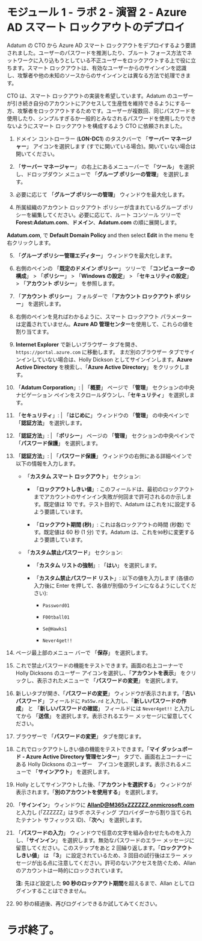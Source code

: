 ﻿# モジュール 1 - ラボ 2 - 演習 2 - Azure AD スマート ロックアウトのデプロイ 

Adatum の CTO から Azure AD スマート ロックアウトをデプロイするよう要請されました。ユーザーのパスワードを推測したり、ブルート フォース方法でネットワークに入り込もうとしている不正ユーザーをロックアウトする上で役に立ちます。スマート ロックアウトは、有効なユーザーからのサインインを認識し、攻撃者や他の未知のソースからのサインインとは異なる方法で処理できます。 

CTO は、スマート ロックアウトの実装を希望しています。Adatum のユーザーが引き続き自分のアカウントにアクセスして生産性を維持できるようにする一方、攻撃者をロックアウトするためです。ユーザーが複数回、同じパスワードを使用したり、シンプルすぎるか一般的とみなされるパスワードを使用したりできないようにスマート ロックアウトを構成するよう CTO に依頼されました。 

1. ドメイン コントローラー (**LON-DC1**) のタスクバーで 「**サーバー マネージャー**」 アイコンを選択します (すでに開いている場合)。開いていない場合は開いてください。

2. 「**サーバー マネージャー**」 の右上にあるメニューバーで 「**ツール**」 を選択し、ドロップダウン メニューで 「**グループ ポリシーの管理**」 を選択します。

3. 必要に応じて 「**グループ ポリシーの管理**」 ウィンドウを最大化します。

4. 所属組織のアカウント ロックアウト ポリシーが含まれているグループ ポリシーを編集してください。必要に応じて、ルート コンソール ツリーで **Forest:Adatum.com**、**ドメイン**、**Adatum.com** の順に展開します。  <br/>

‎**Adatum.com**, で **Default Domain Policy** and then select **Edit** in the menu を右クリックします。

5. 「**グループ ポリシー管理エディター**」 ウィンドウを最大化します。

6. 右側のペインの 「**既定のドメイン ポリシー**」 ツリーで 「**コンピューターの構成**」  >  「**ポリシー**」  >  「**Windows の設定**」  >  「**セキュリティの設定**」  >  「**アカウント ポリシー**」 を参照します。

7. 「**アカウント ポリシー**」 フォルダーで 「**アカウント ロックアウト ポリシー**」 を選択します。

8. 右側のペインを見ればわかるように、スマート ロックアウト パラメーターは定義されていません。**Azure AD 管理センター**を使用して、これらの値を割り当てます。   <br/>

9.  **Internet Explorer** で新しいブラウザー タブを開き、`https://portal.azure.com` に移動します。  まだ別のブラウザー タブでサインインしていない場合は、Holly Dickson としてサインインします。**Azure Active Directory** を検索し、「**Azure Active Directory**」 をクリックします。 

10. 「**Adatum Corporation**」: | 「**概要**」 ページで 「**管理**」 セクションの中央ナビゲーション ペインをスクロールダウンし、「**セキュリティ**」 を選択します。

11. 「**セキュリティ**」: | 「**はじめに**」 ウィンドウの 「**管理**」 の中央ペインで 「**認証方法**」 を選択します。

12. 「**認証方法**」:  | 「**ポリシー**」 ページの 「**管理**」 セクションの中央ペインで 「**パスワード保護**」 を選択します。

13. 「**認証方法**」: | 「**パスワード保護**」 ウィンドウの右側にある詳細ペインで以下の情報を入力します。

	- 「**カスタム スマート ロックアウト**」 セクション:

		- 「**ロックアウトしきい値**」: このフィールドは、最初のロックアウトまでアカウントのサインイン失敗が何回まで許可されるのか示します。既定値は 10 です。テスト目的で、Adatum はこれを`3`に設定するよう要請しています。

		- 「**ロックアウト期間 (秒)**」: これは各ロックアウトの時間 (秒数) です。既定値は 60 秒 (1 分) です。Adatum は、これを`90`秒に変更するよう要請しています。

	- 「**カスタム禁止パスワード**」 セクション:

		- 「**カスタム リストの強制**」: 「**はい**」 を選択します。

		- 「**カスタム禁止パスワード リスト**」: 以下の値を入力します (各値の入力後に Enter を押して、各値が別個のラインになるようにしてください):

			- `Password01`

			- `F00tball01`

			- `Se@Hawks1`

			- `Never4get!!`

14. ページ最上部のメニュー バーで 「**保存**」 を選択します。

15. これで禁止パスワードの機能をテストできます。画面の右上コーナーで Holly Dicksons のユーザー アイコンを選択し、「**アカウントを表示**」 をクリックし、表示されたメニューで 「**パスワードの変更**」 を選択します。

16. 新しいタブが開き、「**パスワードの変更**」 ウィンドウが表示されます。「**古いパスワード**」 フィールドに `Pa55w.rd` と入力し、「**新しいパスワードの作成**」 と 「**新しいパスワードの確認**」 フィールドには `Never4get!!` と入力してから 「**送信**」 を選択します。表示されるエラー メッセージに留意してください。

17. ブラウザーで 「**パスワードの変更**」 タブを閉じます。 

18. これでロックアウトしきい値の機能をテストできます。「**マイ ダッシュボード - Azure Active Directory 管理センター**」 タブで、画面右上コーナーにある Holly Dicksons のユーザー　アイコンを選択します。表示されるメニューで 「**サインアウト**」 を選択します。 

19. Holly としてサインアウトした後、「**アカウントを選択する**」 ウィンドウが表示されます。「**別のアカウントを使用する**」 を選択します。 

20. 「**サインイン**」 ウィンドウに **AllanD@M365xZZZZZZ.onmicrosoft.com** と入力し (「ZZZZZZ」はラボ ホスティング プロバイダーから割り当てられたテナント サフィックス ID)、「**次へ**」 を選択します。 

21. 「**パスワードの入力**」 ウィンドウで任意の文字を組み合わせたものを入力し、「**サインイン**」 を選択します。無効なパスワードのエラー メッセージに留意してください。このステップをあと 2 回繰り返します。「**ロックアウトしきい値**」 は 「**3**」 に設定されているため、3 回目の試行後はエラー メッセージが出る点に注意してください。許可のないアクセスを防ぐため、Allan のアカウントは一時的にロックされています。<br/>

	**注:** 先ほど設定した **90 秒のロックアウト期間**を超えるまで、Allan としてログインすることはできません。 

22. 90 秒の経過後、再びログインできるか試してみてください。 

# ラボ終了。
 
